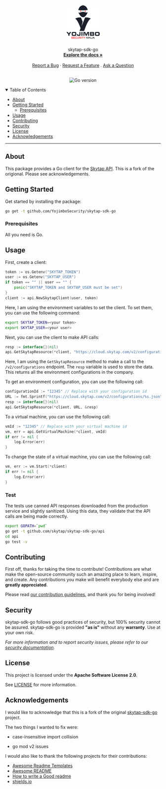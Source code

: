 <h1 align="center">
  <a href="https://github.com/YojimboSecurity/skytap-sdk-go">
    <!-- Please provide path to your logo here -->
    <img src="docs/images/icon_108.png" alt="Logo" width="108" height="108">
  </a>
</h1>

<div align="center">
  skytap-sdk-go
  <br />
  <a href="#about"><strong>Explore the docs »</strong></a>
  <br />
  <br />
  <a href="https://github.com/YojimboSecurity/skytap-sdk-go/issues/new?assignees=&labels=bug&template=01_BUG_REPORT.md&title=bug%3A+">Report a Bug</a>
  ·
  <a href="https://github.com/YojimboSecurity/skytap-sdk-go/issues/new?assignees=&labels=enhancement&template=02_FEATURE_REQUEST.md&title=feat%3A+">Request a Feature</a>
  .
  <a href="https://github.com/YojimboSecurity/skytap-sdk-go/issues/new?assignees=&labels=question&template=04_SUPPORT_QUESTION.md&title=support%3A+">Ask a Question</a>
</div>

<div align="center">
<br />

![Go version](https://img.shields.io/badge/Go-v1.18-blue)

</div>

<details open="open">
<summary>Table of Contents</summary>

- [About](#about)
- [Getting Started](#getting-started)
  - [Prerequisites](#prerequisites)
- [Usage](#usage)
- [Contributing](#contributing)
- [Security](#security)
- [License](#license)
- [Acknowledgements](#acknowledgements)

</details>

---

## About

This package provides a Go client for the [Skytap API](https://help.skytap.com/API_v2_Documentation.htm). This is a fork of the origional. Please see acknowledgements.

## Getting Started

Get started by installing the package:

```bash
go get -t github.com/YojimboSecurity/skytap-sdk-go
```

### Prerequisites

All you need is Go.

## Usage

First, create a client:

```go
token := os.Getenv("SKYTAP_TOKEN")
user := os.Getenv("SKYTAP_USER")
if token == "" || user == "" {
    panic("SKYTAP_TOKEN and SKYTAP_USER must be set")
}
client := api.NewSkytapClient(user, token)
```

Here, I am using the environment variables to set the client. To set 
them, you can use the following command:

```bash
export SKYTAP_TOKEN=<your token>
export SKYTAP_USER=<your user>
```

Next, you can use the client to make API calls:

```go
resp := interface{}(nil)
api.GetSkytapResource(*client, "https://cloud.skytap.com/v2/configurations?scope=company&count=40", &resp)
```

Here, I am using the `GetSkytapResource` method to make a call to the 
`/v2/configurations` endpoint. The `resp` variable is used to store the data. This returns all the environment configurations in the company.

To get an environment configuration, you can use the following call:

```go
configurationId := "12345" // Replace with your configuration id
URL := fmt.Sprintf("https://cloud.skytap.com/v2/configurations/%s.json", configurationId)
resp := interface{}(nil)
api.GetSkytapResource(*client, URL, &resp)
```

To a virtual machine, you can use the following call:

```go
vmId := "12345" // Replace with your virtual machine id
vm, err = api.GetVirtualMachine(*client, vmId)
if err != nil {
    log.Error(err)
}
```

To change the state of a virtual machine, you can use the following call:

```go
vm, err := vm.Start(*client)
if err != nil {
    log.Error(err)
}
```

### Test

The tests use canned API responses downloaded from the production service and
slightly sanitized. Using this data, they validate that the API calls  are being
made correctly.

```bash
export GOPATH=`pwd`
go get -t github.com/skytap/skytap-sdk-go/api
cd api
go test -v
```

## Contributing

First off, thanks for taking the time to contribute! Contributions are what make the open-source community such an amazing place to learn, inspire, and create. Any contributions you make will benefit everybody else and are **greatly appreciated**.

Please read [our contribution guidelines](docs/CONTRIBUTING.md), and thank you for being involved!

## Security

skytap-sdk-go follows good practices of security, but 100% security cannot be assured.
skytap-sdk-go is provided **"as is"** without any **warranty**. Use at your own risk.

_For more information and to report security issues, please refer to our [security documentation](docs/SECURITY.md)._

## License

This project is licensed under the **Apache Software License 2.0**.

See [LICENSE](LICENSE) for more information.

## Acknowledgements

I would like to acknowledge that this is a fork of the original [skytap-sdk-go](https://github.com/skytap/skytap-sdk-go) project.

The two things I wanted to fix were:

- case-insensitive import collision

- go mod v2 issues

I would also like to thank the following projects for their contributions:

- [Awesome Readme Templates](https://awesomeopensource.com/project/elangosundar/awesome-README-templates)
- [Awesome README](https://github.com/matiassingers/awesome-readme)
- [How to write a Good readme](https://bulldogjob.com/news/449-how-to-write-a-good-readme-for-your-github-project)
- [shields.io](https://shields.io/)
